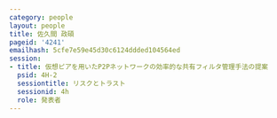 ```yaml
---
category: people
layout: people
title: 佐久間 政碩
pageid: '4241'
emailhash: 5cfe7e59e45d30c6124ddded104564ed
session:
- title: 仮想ピアを用いたP2Pネットワークの効率的な共有フィルタ管理手法の提案
  psid: 4H-2
  sessiontitle: リスクとトラスト
  sessionid: 4h
  role: 発表者
---
```

